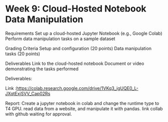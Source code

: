 # Week 9: Cloud-Hosted Notebook Data Manipulation

Requirements
Set up a cloud-hosted Jupyter Notebook (e.g., Google Colab)
Perform data manipulation tasks on a sample dataset

Grading Criteria
Setup and configuration (20 points)
Data manipulation tasks (20 points)

Deliverables
Link to the cloud-hosted notebook
Document or video demonstrating the tasks performed

Deliverables: 

Link :https://colab.research.google.com/drive/1VKq3_igUQE0_L-JXqtExjSVV_Cap02Rs

Report:
Create a jupyter notebook in colab and change the runtime type to T4 GPU. 
read data from a website, and manipulate it with pandas.
link collab with github waiting for approval.



